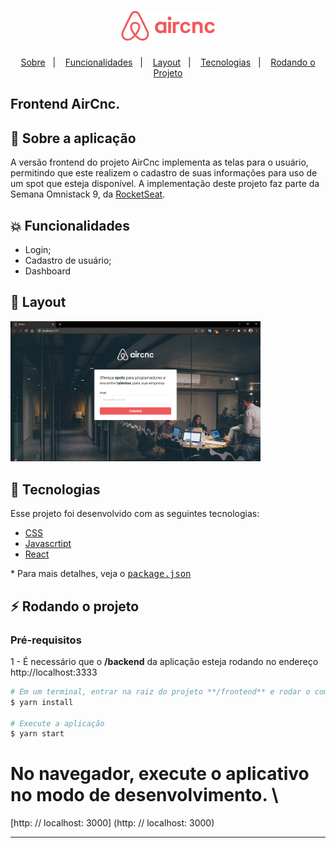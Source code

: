 <h1 align="center">
    <img alt="AirCnc Frontend" title="#delicinha" src="https://github.com/brigor7/airCnc/blob/master/logo.png" width="150px" />
</h1>

<p align="center">
  <a href="#rocket-sobre">Sobre</a>&nbsp;&nbsp;&nbsp;|&nbsp;&nbsp;&nbsp;
  <a href="#collision-funcionalidades">Funcionalidades</a>&nbsp;&nbsp;&nbsp;|&nbsp;&nbsp;&nbsp;
  <a href="#-layout">Layout</a>&nbsp;&nbsp;&nbsp;|&nbsp;&nbsp;&nbsp;
  <a href="#rocket-tecnologias">Tecnologias</a>&nbsp;&nbsp;&nbsp;|&nbsp;&nbsp;&nbsp;
  <a href="#zap-rodando-o-projeto">Rodando o Projeto</a>
</p>

<h2>
<strong>Frontend</strong> AirCnc.
</h2>

## 🚀 Sobre a aplicação

A versão frontend do projeto AirCnc implementa as telas para o usuário, permitindo que este realizem o cadastro de suas informações para uso de um spot que esteja disponível.
A implementação deste projeto faz parte da Semana Omnistack 9, da [RocketSeat](https://rocketseat.com.br/).

## :collision: Funcionalidades

- Login;
- Cadastro de usuário;
- Dashboard

## 🎨 Layout

<img alt="Screenshot tela inicial" title="#telaInicial" src="https://github.com/brigor7/airCnc/blob/master/frontend/public/screenshot.png" width="400px" />

## :rocket: Tecnologias

Esse projeto foi desenvolvido com as seguintes tecnologias:

- [CSS](https://developer.mozilla.org/en-US/docs/Web/CSS/Reference)
- [Javascrtipt](https://developer.mozilla.org/pt-BR/docs/Web/JavaScript)
- [React](https://reactjs.org/)

\* Para mais detalhes, veja o <kbd>[package.json](./package.json)</kbd>

## :zap: Rodando o projeto

### Pré-requisitos

1 - É necessário que o **/backend** da aplicação esteja rodando no endereço http://localhost:3333

```bash
# Em um terminal, entrar na raiz do projeto **/frontend** e rodar o comando:
$ yarn install

# Execute a aplicação
$ yarn start

```

# No navegador, execute o aplicativo no modo de desenvolvimento. \

[http: // localhost: 3000] (http: // localhost: 3000)

---
